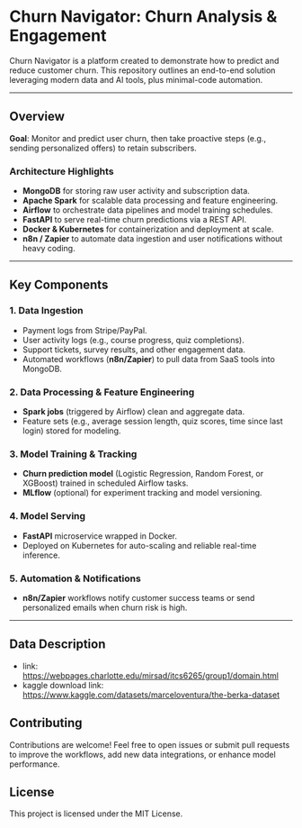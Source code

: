 # Churn Navigator: Churn Analysis & Engagement

Churn Navigator is a platform created to demonstrate how to predict and reduce customer churn. This repository outlines an end-to-end solution leveraging modern data and AI tools, plus minimal-code automation.

---

## Overview

**Goal**: Monitor and predict user churn, then take proactive steps (e.g., sending personalized offers) to retain subscribers.

### Architecture Highlights

- **MongoDB** for storing raw user activity and subscription data.  
- **Apache Spark** for scalable data processing and feature engineering.  
- **Airflow** to orchestrate data pipelines and model training schedules.  
- **FastAPI** to serve real-time churn predictions via a REST API.  
- **Docker & Kubernetes** for containerization and deployment at scale.  
- **n8n / Zapier** to automate data ingestion and user notifications without heavy coding.

---

## Key Components

### 1. Data Ingestion
- Payment logs from Stripe/PayPal.  
- User activity logs (e.g., course progress, quiz completions).  
- Support tickets, survey results, and other engagement data.  
- Automated workflows (**n8n/Zapier**) to pull data from SaaS tools into MongoDB.

### 2. Data Processing & Feature Engineering
- **Spark jobs** (triggered by Airflow) clean and aggregate data.  
- Feature sets (e.g., average session length, quiz scores, time since last login) stored for modeling.

### 3. Model Training & Tracking
- **Churn prediction model** (Logistic Regression, Random Forest, or XGBoost) trained in scheduled Airflow tasks.  
- **MLflow** (optional) for experiment tracking and model versioning.

### 4. Model Serving
- **FastAPI** microservice wrapped in Docker.  
- Deployed on Kubernetes for auto-scaling and reliable real-time inference.

### 5. Automation & Notifications
- **n8n/Zapier** workflows notify customer success teams or send personalized emails when churn risk is high.  

---

## Data Description

- link: https://webpages.charlotte.edu/mirsad/itcs6265/group1/domain.html
- kaggle download link: https://www.kaggle.com/datasets/marceloventura/the-berka-dataset 

## Contributing
Contributions are welcome! Feel free to open issues or submit pull requests to improve the workflows, add new data integrations, or enhance model performance.

## License
This project is licensed under the MIT License.


